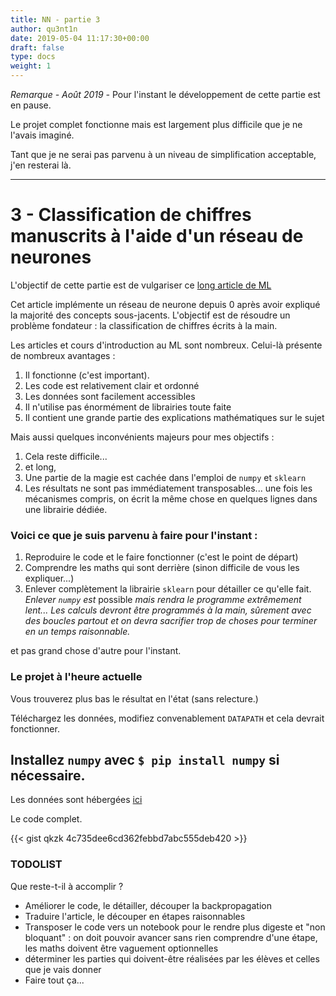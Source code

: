 ```yaml
---
title: NN - partie 3
author: qu3nt1n
date: 2019-05-04 11:17:30+00:00
draft: false
type: docs
weight: 1
---
```


_Remarque - Août 2019 -_ Pour l'instant le développement de cette partie est en pause.

Le projet complet fonctionne mais est largement plus difficile que je ne l'avais imaginé.

Tant que je ne serai pas parvenu à un niveau de simplification acceptable, j'en resterai là.

---

# 3 - Classification de chiffres manuscrits à l'aide d'un réseau de neurones

L'objectif de cette partie est de vulgariser ce [long article de ML](http://adventuresinmachinelearning.com/neural-networks-tutorial/)

Cet article implémente un réseau de neurone depuis 0 après avoir expliqué la majorité des concepts sous-jacents. L'objectif est de résoudre un problème fondateur : la classification de chiffres écrits à la main.

Les articles et cours d'introduction au ML sont nombreux. Celui-là présente de nombreux avantages :

1. Il fonctionne (c'est important).
2. Les code est relativement clair et ordonné
3. Les données sont facilement accessibles
4. Il n'utilise pas énormément de librairies toute faite
5. Il contient une grande partie des explications mathématiques sur le sujet

Mais aussi quelques inconvénients majeurs pour mes objectifs :

1. Cela reste difficile...
2. et long,
3. Une partie de la magie est cachée dans l'emploi de `numpy` et `sklearn`
4. Les résultats ne sont pas immédiatement transposables... une fois les mécanismes compris, on écrit la même chose en quelques lignes dans une librairie dédiée.

### Voici ce que je suis parvenu à faire pour l'instant :

1. Reproduire le code et le faire fonctionner (c'est le point de départ)
2. Comprendre les maths qui sont derrière (sinon difficile de vous les expliquer...)
3. Enlever complètement la librairie `sklearn` pour détailler ce qu'elle fait. _Enlever `numpy` est_ possible _mais rendra le programme extrêmement lent... Les calculs devront être programmés à la main, sûrement avec des boucles partout et on devra sacrifier trop de choses pour terminer en un temps raisonnable._

et pas grand chose d'autre pour l'instant.

### Le projet à l'heure actuelle

Vous trouverez plus bas le résultat en l'état (sans relecture.)

Téléchargez les données, modifiez convenablement `DATAPATH` et cela devrait fonctionner.

Installez `numpy` avec `$ pip install numpy` si nécessaire.
---

Les données sont hébergées [ici](https://archive.ics.uci.edu/ml/machine-learning-databases/optdigits/optdigits.tes)



Le code complet.

{{< gist qkzk 4c735dee6cd362febbd7abc555deb420 >}}


### TODOLIST

Que reste-t-il à accomplir ?

* Améliorer le code, le détailler, découper la backpropagation
* Traduire l'article, le découper en étapes raisonnables
* Transposer le code vers un notebook pour le rendre plus digeste et "non bloquant" : on doit pouvoir avancer sans rien comprendre d'une étape, les maths doivent être vaguement optionnelles
* déterminer les parties qui doivent-être réalisées par les élèves et celles que je vais donner
* Faire tout ça...
